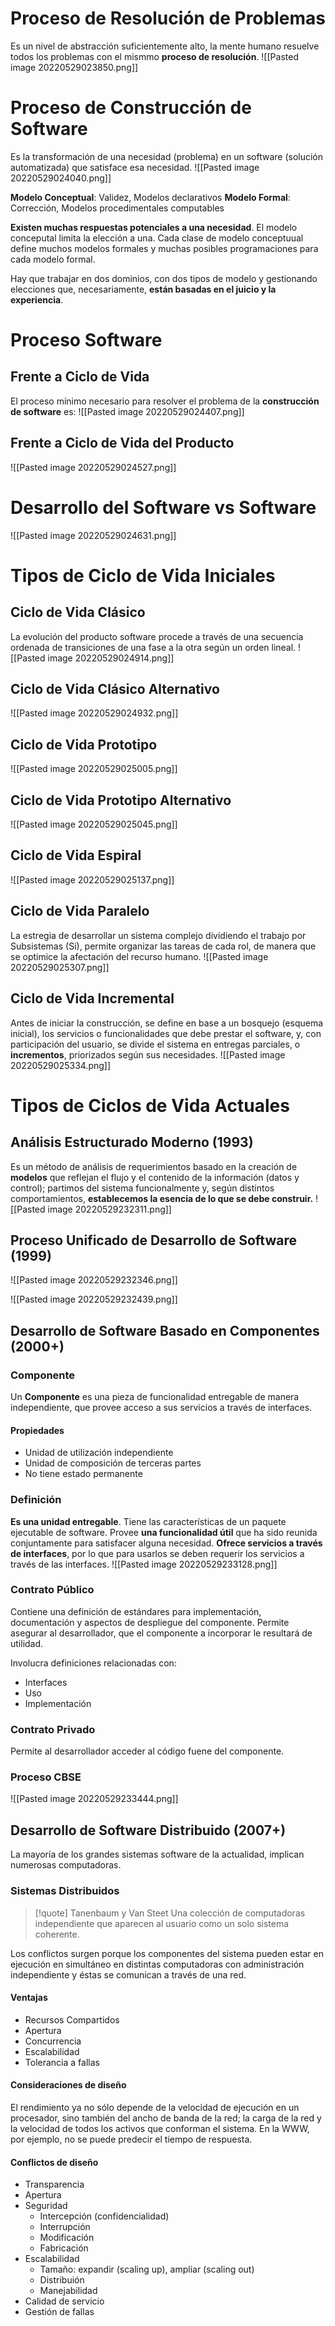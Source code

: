 # Proceso de Resolución de Problemas
Es un nivel de abstracción suficientemente alto, la mente humano resuelve todos los problemas con el mismmo **proceso de resolución**.
![[Pasted image 20220529023850.png]]

# Proceso de Construcción de Software
Es la transformación de una necesidad (problema) en un software (solución automatizada) que satisface esa necesidad.
![[Pasted image 20220529024040.png]]

**Modelo Conceptual**: Validez, Modelos declarativos
**Modelo Formal**: Corrección, Modelos procedimentales computables

**Existen muchas respuestas potenciales a una necesidad**. El modelo conceputal limita la elección a una. Cada clase de modelo conceptuual define muchos modelos formales y muchas posibles programaciones para cada modelo formal.

Hay que trabajar en dos dominios, con dos tipos de modelo y gestionando elecciones que, necesariamente, **están basadas en el juicio y la experiencia**.

# Proceso Software
## Frente a Ciclo de Vida
El proceso mínimo necesario para resolver el problema de la **construcción de software** es:
![[Pasted image 20220529024407.png]]

## Frente a Ciclo de Vida del Producto
![[Pasted image 20220529024527.png]]

# Desarrollo del Software vs Software
![[Pasted image 20220529024631.png]]

# Tipos de Ciclo de Vida Iniciales
## Ciclo de Vida Clásico
La evolución del producto software procede a través de una secuencia ordenada de transiciones de una fase a la otra según un orden lineal.
![[Pasted image 20220529024914.png]]

## Ciclo de Vida Clásico Alternativo
![[Pasted image 20220529024932.png]]

## Ciclo de Vida Prototipo
![[Pasted image 20220529025005.png]]

## Ciclo de Vida Prototipo Alternativo
![[Pasted image 20220529025045.png]]

## Ciclo de Vida Espiral
![[Pasted image 20220529025137.png]]

## Ciclo de Vida Paralelo
La estregia de desarrollar un sistema complejo dividiendo el trabajo por Subsistemas (Si), permite organizar las tareas de cada rol, de manera que se optimice la afectación del recurso humano.
![[Pasted image 20220529025307.png]]

## Ciclo de Vida Incremental
Antes de iniciar la construcción, se define en base a un bosquejo (esquema inicial), los servicios o funcionalidades que debe prestar el software, y, con participación del usuario, se divide el sistema en entregas parciales, o **incrementos**, priorizados según sus necesidades.
![[Pasted image 20220529025334.png]]

# Tipos de Ciclos de Vida Actuales
## Análisis Estructurado Moderno (1993)
Es un método de análisis de requerimientos basado en la creación de **modelos** que reflejan el flujo y el contenido de la información (datos y control); partimos del sistema funcionalmente y, según distintos comportamientos, **establecemos la esencia de lo que se debe construir.**
![[Pasted image 20220529232311.png]]

## Proceso Unificado de Desarrollo de Software (1999)
![[Pasted image 20220529232346.png]]

![[Pasted image 20220529232439.png]]

## Desarrollo de Software Basado en Componentes (2000+)
### Componente
Un **Componente** es una pieza de funcionalidad entregable de manera independiente, que provee acceso a sus servicios a través de interfaces.
#### Propiedades
- Unidad de utilización independiente
- Unidad de composición de terceras partes
- No tiene estado permanente

### Definición
**Es una unidad entregable**. Tiene las características de un paquete ejecutable de software. Provee **una funcionalidad útil** que ha sido reunida conjuntamente para satisfacer alguna necesidad. **Ofrece servicios a través de interfaces**, por lo que para usarlos se deben requerir los servicios a través de las interfaces.
![[Pasted image 20220529233128.png]]

### Contrato Público
Contiene una definición de estándares para implementación, documentación y aspectos de despliegue del componente. Permite asegurar al desarrollador, que el componente a incorporar le resultará de utilidad.

Involucra definiciones relacionadas con:
- Interfaces
- Uso
- Implementación

### Contrato Privado
Permite al desarrollador acceder al código fuene del componente.

### Proceso CBSE
![[Pasted image 20220529233444.png]]

## Desarrollo de Software Distribuido (2007+)
La mayoría de los grandes sistemas software de la actualidad, implican numerosas computadoras.

### Sistemas Distribuidos
> [!quote] Tanenbaum y Van Steet
> Una colección de computadoras independiente que aparecen al usuario como un solo sistema coherente.

Los conflictos surgen porque los componentes del sistema pueden estar en ejecución en simultáneo en distintas computadoras con administración independiente y éstas se comunican a través de una red.
#### Ventajas
- Recursos Compartidos
- Apertura
- Concurrencia
- Escalabilidad
- Tolerancia a fallas

#### Consideraciones de diseño
El rendimiento ya no sólo depende de la velocidad de ejecución en un procesador, sino también del ancho de banda de la red; la carga de la red y la velocidad de todos los activos que conforman el sistema.
En la WWW, por ejemplo, no se puede predecir el tiempo de respuesta.

#### Conflictos de diseño
- Transparencia
- Apertura
- Seguridad
	- Intercepción (confidencialidad)
	- Interrupción
	- Modificación
	- Fabricación
- Escalabilidad
	- Tamaño: expandir (scaling up), ampliar (scaling out)
	- Distribuión
	- Manejabilidad
- Calidad de servicio
- Gestión de fallas